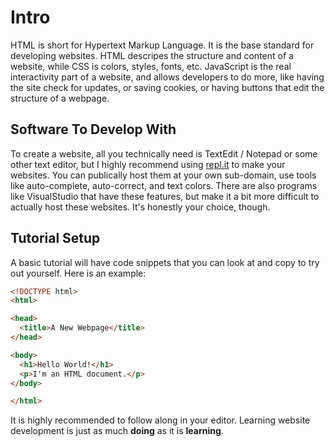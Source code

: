 # Intro
HTML is short for Hypertext Markup Language. It is the base standard for developing websites. HTML descripes the structure and content of a website, while CSS is colors, styles, fonts, etc. JavaScript is the real interactivity part of a website, and allows developers to do more, like having the site check for updates, or saving cookies, or having buttons that edit the structure of a webpage.
## Software To Develop With
To create a website, all you technically need is TextEdit / Notepad or some other text editor, but I highly recommend using [repl.it](https://repl.it) to make your websites. You can publically host them at your own sub-domain, use tools like auto-complete, auto-correct, and text colors. There are also programs like VisualStudio that have these features, but make it a bit more difficult to actually host these websites. It's honestly your choice, though.
## Tutorial Setup
A basic tutorial will have code snippets that you can look at and copy to try out yourself. Here is an example:
```html
<!DOCTYPE html>
<html>

<head>
  <title>A New Webpage</title>
</head>

<body>
  <h1>Hello World!</h1>
  <p>I'm an HTML document.</p>
</body>

</html>
```
It is highly recommended to follow along in your editor. Learning website development is just as much **doing** as it is **learning**.
